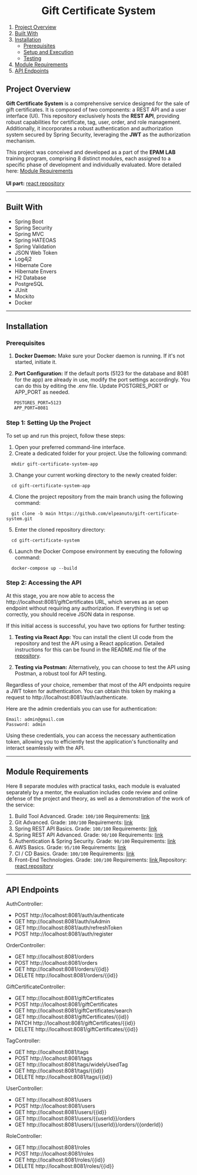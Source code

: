 <div style="text-align: center;">
  <h1>Gift Certificate System</h1>
</div>

1. [Project Overview](#project-overview)
2. [Built With](#built-with)
3. [Installation](#installation)
    - [Prerequisites](#prerequisites)
    - [Setup and Execution](#setup-and-execution)
    - [Testing](#testing)
4. [Module Requirements](#module-requirements)
5. [API Endpoints](#api-endpoints)

## Project Overview

  <b>Gift Certificate System</b> is a comprehensive service designed for the sale of gift certificates. It is composed of two components: a REST API and a user interface (UI). This repository exclusively hosts the <b>REST API</b>, providing robust capabilities for certificate, tag, user, order, and role management. Additionally, it incorporates a robust authentication and authorization system secured by Spring Security, leveraging the <b>JWT</b> as the authorization mechanism.

  This project was conceived and developed as a part of the <b>EPAM LAB</b> training program, comprising 8 distinct modules, each assigned to a specific phase of development and individually evaluated. More detailed here: [Module Requirements](#module-requirements)<br><br>
  <b>UI part:</b> <a href="https://github.com/elpeanuto/gift-certificate-system-react"> react repository</a>


---

## Built With

* Spring Boot
* Spring Security
* Spring MVC
* Spring HATEOAS
* Spring Validation
* JSON Web Token
* Log4j2
* Hibernate Core
* Hibernate Envers
* H2 Database
* PostgreSQL
* JUnit
* Mockito
* Docker

---

## Installation

### Prerequisites

1. <b>Docker Daemon:</b> Make sure your Docker daemon is running. If it's not started, initiate it.

2. <b>Port Configuration:</b> If the default ports (5123 for the database and 8081 for the app) are already in use, modify the port settings accordingly. You can do this by editing the .env file. Update POSTGRES_PORT or APP_PORT as needed.
```
   POSTGRES_PORT=5123
   APP_PORT=8081
```


### Step 1: Setting Up the Project

To set up and run this project, follow these steps:

1. Open your preferred command-line interface.
2. Create a dedicated folder for your project. Use the following command:
```
  mkdir gift-certificate-system-app
```
3. Change your current working directory to the newly created folder:
```
  cd gift-certificate-system-app
```
4. Clone the project repository from the main branch using the following command:
```
  git clone -b main https://github.com/elpeanuto/gift-certificate-system.git
```
5. Enter the cloned repository directory:
```
  cd gift-certificate-system
```
6. Launch the Docker Compose environment by executing the following command:
```
  docker-compose up --build
```

### Step 2: Accessing the API

At this stage, you are now able to access the http://localhost:8081/giftCertificates URL, which serves as an open endpoint without requiring any authorization. If everything is set up correctly, you should receive JSON data in response.

If this initial access is successful, you have two options for further testing:

1. <b>Testing via React App:</b> You can install the client UI code from the repository and test the API using a React application. Detailed instructions for this can be found in the README.md file of the <a href="https://github.com/elpeanuto/gift-certificate-system-react">repository</a>.

2. <b>Testing via Postman:</b> Alternatively, you can choose to test the API using Postman, a robust tool for API testing.

Regardless of your choice, remember that most of the API endpoints require a JWT token for authentication. You can obtain this token by making a request to http://localhost:8081/auth/authenticate.

Here are the admin credentials you can use for authentication:

```
Email: admin@gmail.com
Password: admin
```

Using these credentials, you can access the necessary authentication token, allowing you to efficiently test the application's functionality and interact seamlessly with the API.

---

## Module Requirements

Here 8 separate modules with practical tasks, each module is evaluated separately by a mentor, the evaluation includes code review and online defense of the project and theory, as well as a demonstration of the work of the service:

1. Build Tool Advanced. Grade: `100/100` Requirements: <a href="https://github.com/mjc-school/MJC-School/blob/old/stage%20%233/java/module%20%231.%20GIT%20%26%20Build%20Tools/build%20tools/build_tools_task.md"> link </a>
2. Git Advanced. Grade: `100/100` Requirements: <a href="https://github.com/mjc-school/MJC-School/blob/old/stage%20%233/java/module%20%231.%20GIT%20%26%20Build%20Tools/git/git_task.md"> link </a>
3. Spring REST API Basics. Grade: `100/100` Requirements: <a href="https://github.com/mjc-school/MJC-School/blob/old/stage%20%233/java/module%20%232.%20REST%20API%20Basics/rest_api_basics_task.md"> link </a>
4. Spring REST API Advanced. Grade: `90/100` Requirements: <a href="https://github.com/mjc-school/MJC-School/blob/old/stage%20%233/java/module%20%233.%20REST%20API%20Advanced/rest_api_advanced.md"> link </a>
5. Authentication & Spring Security. Grade: `90/100` Requirements: <a href="https://github.com/mjc-school/MJC-School/blob/old/stage%20%233/java/module%20%234.%20Authentication%20%26%20Spring%20Security/authentication_and_spring_security_task.md"> link </a>
6. AWS Basics. Grade: `95/100` Requirements: <a href="https://github.com/mjc-school/MJC-School/blob/old/stage%20%233/java/module%20%235.%20AWS/aws_task.md"> link </a>
7. CI / CD Basics. Grade: `100/100` Requirements: <a href="https://github.com/mjc-school/MJC-School/blob/old/stage%20%233/java/module%20%236.%20CI-CD/ci_cd_task.md"> link </a>
8. Front-End Technologies. Grade: `100/100` Requirements: <a href="https://github.com/mjc-school/MJC-School/blob/old/stage%20%233/java/module%20%237.%20UI/react/react_task.md"> link </a> Repository: <a href="https://github.com/elpeanuto/gift-certificate-system-react"> react repository</a>



---

## API Endpoints

AuthController:

- POST http://localhost:8081/auth/authenticate
- GET http://localhost:8081/auth/isAdmin
- GET http://localhost:8081/auth/refreshToken
- POST http://localhost:8081/auth/register

OrderController:

- GET http://localhost:8081/orders
- POST http://localhost:8081/orders
- GET http://localhost:8081/orders/{{id}}
- DELETE http://localhost:8081/orders/{{id}}

GiftCertificateController:

- GET http://localhost:8081/giftCertificates
- POST http://localhost:8081/giftCertificates
- GET http://localhost:8081/giftCertificates/search
- GET http://localhost:8081/giftCertificates/{{id}}
- PATCH http://localhost:8081/giftCertificates/{{id}}
- DELETE http://localhost:8081/giftCertificates/{{id}}

TagController:

- GET http://localhost:8081/tags
- POST http://localhost:8081/tags
- GET http://localhost:8081/tags/widelyUsedTag
- GET http://localhost:8081/tags/{{id}}
- DELETE http://localhost:8081/tags/{{id}}

UserController:

- GET http://localhost:8081/users
- POST http://localhost:8081/users
- GET http://localhost:8081/users/{{id}}
- GET http://localhost:8081/users/{{userId}}/orders
- GET http://localhost:8081/users/{{userId}}/orders/{{orderId}}

RoleController:

- GET http://localhost:8081/roles
- POST http://localhost:8081/roles
- GET http://localhost:8081/roles/{{id}}
- DELETE http://localhost:8081/roles/{{id}}